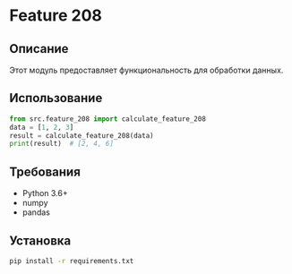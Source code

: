 # Feature 208
## Описание
Этот модуль предоставляет функциональность для обработки данных.
## Использование
```python
from src.feature_208 import calculate_feature_208
data = [1, 2, 3]
result = calculate_feature_208(data)
print(result)  # [2, 4, 6]
```
## Требования
- Python 3.6+
- numpy
- pandas
## Установка
```bash
pip install -r requirements.txt
```